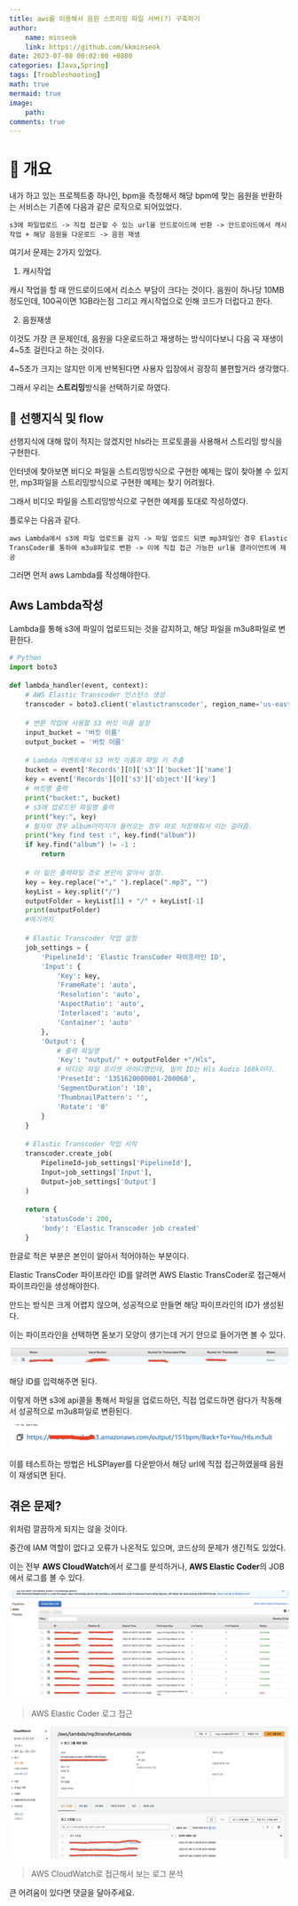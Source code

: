 ```yaml
---
title: aws를 이용해서 음원 스트리밍 파일 서버(?) 구축하기
author: 
    name: minseok
    link: https://github.com/kkminseok
date: 2023-07-08 00:02:00 +0800
categories: [Java,Spring]
tags: [Troubleshooting]
math: true
mermaid: true
image: 
    path: 
comments: true
---
```



# 📖 개요

내가 하고 있는 프로젝트중 하나인, bpm을 측정해서 해당 bpm에 맞는 음원을 반환하는 서비스는 기존에 다음과 같은 로직으로 되어있었다.


```text
s3에 파일업로드 -> 직접 접근할 수 있는 url을 안드로이드에 반환 -> 안드로이드에서 캐시작업 + 해당 음원을 다운로드 -> 음원 재생
```

여기서 문제는 2가지 있었다.

1. 캐시작업

캐시 작업을 할 때 안드로이드에서 리소스 부담이 크다는 것이다. 음원이 하나당 10MB정도인데, 100곡이면 1GB라는점 그리고 캐시작업으로 인해 코드가 더럽다고 한다.

2. 음원재생

이것도 가장 큰 문제인데, 음원을 다운로드하고 재생하는 방식이다보니 다음 곡 재생이 4~5초 걸린다고 하는 것이다.

4~5초가 크지는 않지만 이게 반복된다면 사용자 입장에서 굉장히 불편할거라 생각했다.

그래서 우리는 **스트리밍**방식을 선택하기로 하였다.

## 📖 선행지식 및 flow
 
선행지식에 대해 많이 적지는 않겠지만 hls라는 프로토콜을 사용해서 스트리밍 방식을 구현한다. 

인터넷에 찾아보면 비디오 파일을 스트리밍방식으로 구현한 예제는 많이 찾아볼 수 있지만, mp3파일을 스트리밍방식으로 구현한 예제는 찾기 어려웠다.

그래서 비디오 파일을 스트리밍방식으로 구현한 예제를 토대로 작성하였다.

플로우는 다음과 같다.

```text
aws Lambda에서 s3에 파일 업로드를 감지 -> 파일 업로드 되면 mp3파일인 경우 Elastic TransCoder를 통하여 m3u8파일로 변환 -> 이에 직접 접근 가능한 url을 클라이언트에 제공
```

그러면 먼저 aws Lambda를 작성해야한다.

## Aws Lambda작성

Lambda를 통해 s3에 파일이 업로드되는 것을 감지하고, 해당 파일을 m3u8파일로 변환한다.

```python
# Python
import boto3

def lambda_handler(event, context):
    # AWS Elastic Transcoder 인스턴스 생성
    transcoder = boto3.client('elastictranscoder', region_name='us-east-1')
    
    # 변환 작업에 사용할 S3 버킷 이름 설정
    input_bucket = '버킷 이름'
    output_bucket = '버킷 이름'
    
    # Lambda 이벤트에서 S3 버킷 이름과 파일 키 추출
    bucket = event['Records'][0]['s3']['bucket']['name']
    key = event['Records'][0]['s3']['object']['key']
    # 버킷명 출력
    print("bucket:", bucket)
    # s3에 업로드된 파일명 출력
    print("key:", key)
    # 필자의 경우 album이미지가 들어오는 경우 따로 저장해줘서 이는 걸러줌.
    print("key find test :", key.find("album"))
    if key.find("album") != -1 :
        return
    
    # 이 밑은 출력파일 경로 본인이 알아서 설정.
    key = key.replace("+"," ").replace(".mp3", "")
    keyList = key.split("/")
    outputFolder = keyList[1] + "/" + keyList[-1]
    print(outputFolder)
    #여기까지

    # Elastic Transcoder 작업 설정
    job_settings = {
        'PipelineId': 'Elastic TransCoder 파이프라인 ID',
        'Input': {
            'Key': key,
            'FrameRate': 'auto',
            'Resolution': 'auto',
            'AspectRatio': 'auto',
            'Interlaced': 'auto',
            'Container': 'auto'
        },
        'Output': {
            # 출력 파일명
            'Key': "output/" + outputFolder +"/Hls",
            # 비디오 파일 프리셋 아이디명인데, 밑의 ID는 Hls Audio 160k이다.
            'PresetId': '1351620000001-200060',
            'SegmentDuration': '10',
            'ThumbnailPattern': '',
            'Rotate': '0'
        }
    }
    
    # Elastic Transcoder 작업 시작
    transcoder.create_job(
        PipelineId=job_settings['PipelineId'],
        Input=job_settings['Input'],
        Output=job_settings['Output']
    )
    
    return {
        'statusCode': 200,
        'body': 'Elastic Transcoder job created'
    }

```

한글로 적은 부분은 본인이 알아서 적어야하는 부분이다.

Elastic TransCoder 파이프라인 ID를 알려면 AWS Elastic TransCoder로 접근해서 파이프라인을 생성해야한다.

만드는 방식은 크게 어렵지 않으며, 성공적으로 만들면 해당 파이프라인의 ID가 생성된다.

이는 파이프라인을 선택하면 돋보기 모양이 생기는데 거기 안으로 들어가면 볼 수 있다.

![](/assets/img/awsMp3Post/awsTransPipe.png)

해당 ID를 입력해주면 된다.

이렇게 하면 s3에 api콜을 통해서 파일을 업로드하던, 직접 업로드하면 람다가 작동해서 성공적으로 m3u8파일로 변환된다.

![](/assets/img/awsMp3Post/output.png)

이를 테스트하는 방법은 HLSPlayer를 다운받아서 해당 url에 직접 접근하였을때 음원이 재생되면 된다.

## 겪은 문제?

위처럼 깔끔하게 되지는 않을 것이다.

중간에 IAM 역할이 없다고 오류가 나온적도 있으며, 코드상의 문제가 생긴적도 있었다.

이는 전부 **AWS CloudWatch**에서 로그를 분석하거나, **AWS Elastic Coder**의 JOB에서 로그를 볼 수 있다.

![](/assets/img/awsMp3Post/log1.png)
> AWS Elastic Coder 로그 접근

![](/assets/img/awsMp3Post/log2.png)
> AWS CloudWatch로 접근해서 보는 로그 분석


큰 어려움이 있다면 댓글을 달아주세요.

